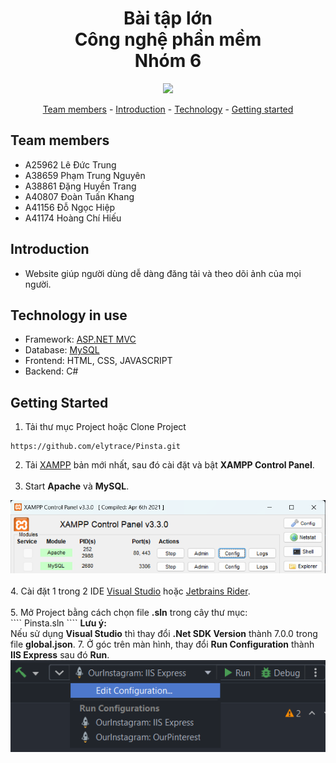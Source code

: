 <h1 align="center">
    Bài tập lớn
    <br>
    Công nghệ phần mềm
    <br>
    Nhóm 6
    <br>
</h1>

<p align="center"></p>

<p align="center">
	<img src="https://res.cloudinary.com/dy7yri3d9/image/upload/v1687612752/pinsta_logo_sk9ood.png" width = "150px" height = "auto">
</p>

<p align="center">
	<a href="#team-members">Team members</a> -
	<a href="#introduction">Introduction</a> -
	<a href="#technology-in-use">Technology</a> -
	<a href="#get-started">Getting started</a> 
</p>

## Team members
* A25962 Lê Đức Trung
* A38659 Phạm Trung Nguyên
* A38861 Đặng Huyền Trang
* A40807 Đoàn Tuấn Khang
* A41156 Đỗ Ngọc Hiệp
* A41174 Hoàng Chí Hiếu

## Introduction
* Website giúp người dùng dễ dàng đăng tải và theo dõi ảnh của mọi người.

## Technology in use
* Framework: <a href="https://dotnet.microsoft.com/en-us/apps/aspnet/mvc"> ASP.NET MVC </a>
* Database: <a href="https://www.apachefriends.org/download.html"> MySQL </a>
* Frontend: HTML, CSS, JAVASCRIPT
* Backend: C#

## Getting Started
1. Tải thư mục Project hoặc Clone Project
````
https://github.com/elytrace/Pinsta.git
````
2. Tải <a href="https://www.apachefriends.org/download.html">XAMPP</a> bản mới nhất, sau đó cài đặt và bật <strong>XAMPP Control Panel</strong>.
<br><br>
3. Start <strong>Apache</strong> và <strong>MySQL</strong>.
<img src="Readme_Materials/xampp.png">
<br><br>
4. Cài đặt 1 trong 2 IDE <a href="https://visualstudio.microsoft.com/vs/community/">Visual Studio</a> hoặc <a href="https://www.jetbrains.com/rider/">Jetbrains Rider</a>.
<br><br>
5. Mở Project bằng cách chọn file <strong>.sln</strong> trong cây thư mục:<br>
````
Pinsta.sln
````
<strong>Lưu ý:</strong>
<br>
Nếu sử dụng <strong>Visual Studio</strong> thì thay đổi <strong>.Net SDK Version</strong> thành 7.0.0 trong file <strong>global.json</strong>.
7. Ở góc trên màn hình, thay đổi <strong>Run Configuration</strong> thành <strong>IIS Express</strong> sau đó <strong>Run</strong>.
<img src="Readme_Materials/configuration.png">
